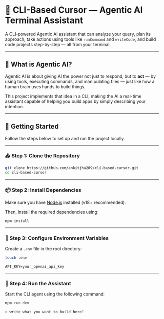 # 🤖 CLI-Based Cursor — Agentic AI Terminal Assistant

A CLI-powered Agentic AI assistant that can analyze your query, plan its approach, take actions using tools like `runCommand` and `writeCode`, and build code projects step-by-step — all from your terminal.

---

## 🧠 What is Agentic AI?

Agentic AI is about giving AI the power not just to respond, but to **act** — by using tools, executing commands, and manipulating files — just like how a human brain uses hands to build things.

This project implements that idea in a CLI, making the AI a real-time assistant capable of helping you build apps by simply describing your intention.

---

## 🚀 Getting Started

Follow the steps below to set up and run the project locally.

---

### 📥 Step 1: Clone the Repository

```bash
git clone https://github.com/ankitjha209/cli-based-cursor.git
cd cli-based-cursor
```

---

### 📦 Step 2: Install Dependencies

Make sure you have [Node.js](https://nodejs.org/) installed (v18+ recommended).

Then, install the required dependencies using:

```bash
npm install
```

---

### 🔐 Step 3: Configure Environment Variables

Create a `.env` file in the root directory:

```bash
touch .env
```

```env
API_KEY=your_openai_api_key
```

---

### 🚦 Step 4: Run the Assistant

Start the CLI agent using the following command:

```bash
npm run dev
```

```bash
> write what you want to build here?
```
